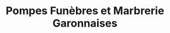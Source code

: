 ---
title: "Pompes Funèbres et Marbrerie Garonnaises"
url: /lunion/pompes-funebres-et-marbrerie-garonnaises/
shop: directeurs de funérailles
---